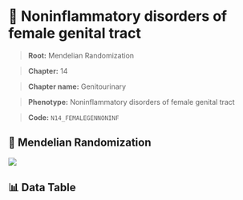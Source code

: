 # 🧪 Noninflammatory disorders of female genital tract

> **Root:** Mendelian Randomization

> **Chapter:** 14  

> **Chapter name:** Genitourinary

> **Phenotype:** Noninflammatory disorders of female genital tract  

> **Code:** `N14_FEMALEGENNONINF`

## 🧬 Mendelian Randomization  

<img src="/MR/Figures/Forward/N14_FEMALEGENNONINF.png"/>

## 📊 Data Table

<CsvTableMRF src="/public/MR/Data/Forward/N14_FEMALEGENNONINF.csv"/>
